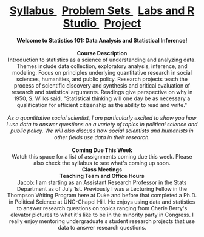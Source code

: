 <header>
  <h1> <a href="Syllabus.html"> Syllabus </a>&nbsp; <a href="ProblemSets.html"> Problem Sets </a> &nbsp; <a href="LabsRStudio.html">Labs and R Studio </a> &nbsp; <a href="Project.html"> Project</a> </h1>
  <nav>
 <header>
   <b>Welcome to Statistics 101: Data Analysis and Statistical Inference!</b>
   <br>
   <br>
   <b> Course Description</b>
    <br> 
   Introduction to statistics as a science of understanding and analyzing data. Themes include data collection, exploratory analysis,      inference, and modeling. Focus on principles underlying quantitative research in social sciences, humanities, and public policy.        Research projects teach the process of scientific discovery and synthesis and critical evaluation of research and statistical            arguments. Readings give perspective on why in 1950, S. Wilks said, "Statistical thinking will one day be as necessary a                qualification  for efficient citizenship as the ability to read and write." 
  <br>
  <br>
  <i>As a quantitative social scientist, I am particularly excited to show you how I use data to answer questions on a variety of topics    in political science and public policy. We will also discuss how social scientists and humanists in other fields use data in their      research.</i>
   <br>
   <br>
   <b> Coming Due This Week</b> <br>
   Watch this space for a list of assignments coming due this week. Please also check the syllabus to see what's coming up soon.
   <br>
   <b> Class Meetings </b>
   <br>
   <b> Teaching Team and Office Hours</b>
   <br>
   <a href="https://jacobfhsmith.github.io/mypage/">Jacob:</a> I am starting as an Assistant Research Professor in the Stats Department    as of July 1st. Previously I was a Lecturing Fellow in the Thompson Writing Program here at Duke and before that completed a Ph.D. in    Political Science at UNC-Chapel Hill. He enjoys using data and statistics to answer research questions on topics ranging from            Cherie Berry's elevator pictures to what it's like to be in the minority party in Congress. I really enjoy mentoring undergraduate s    student research projects that use data to answer research questions.
   
